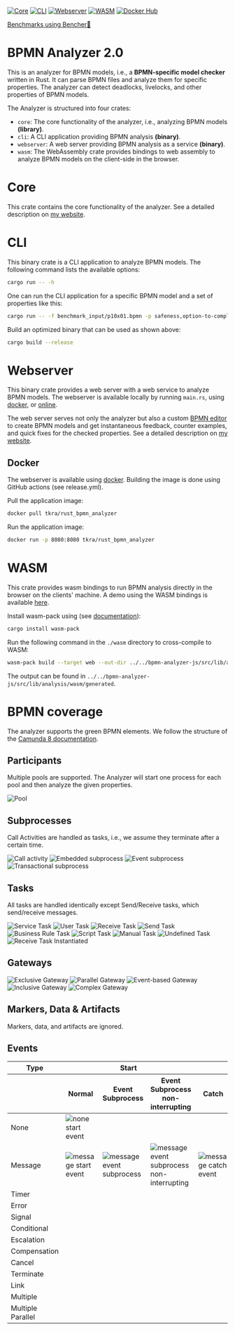 [![Core](https://github.com/timKraeuter/rust_bpmn_analyzer/actions/workflows/core.yml/badge.svg)](https://github.com/timKraeuter/rust_bpmn_analyzer/actions/workflows/core.yml)
[![CLI](https://github.com/timKraeuter/rust_bpmn_analyzer/actions/workflows/cli.yml/badge.svg)](https://github.com/timKraeuter/rust_bpmn_analyzer/actions/workflows/cli.yml)
[![Webserver](https://github.com/timKraeuter/rust_bpmn_analyzer/actions/workflows/webserver.yml/badge.svg)](https://github.com/timKraeuter/rust_bpmn_analyzer/actions/workflows/webserver.yml)
[![WASM](https://github.com/timKraeuter/rust_bpmn_analyzer/actions/workflows/wasm.yml/badge.svg)](https://github.com/timKraeuter/rust_bpmn_analyzer/actions/workflows/wasm.yml)
[![Docker Hub](https://img.shields.io/docker/pulls/tkra/rust_bpmn_analyzer)](https://hub.docker.com/r/tkra/rust_bpmn_analyzer)


[Benchmarks using Bencher🐰](https://bencher.dev/console/projects/rust-bpmn-analyzer/perf)

# BPMN Analyzer 2.0

This is an analyzer for BPMN models, i.e., a **BPMN-specific model checker** written in Rust. It can parse BPMN files and analyze them for
specific properties. The analyzer can detect deadlocks, livelocks, and other properties of
BPMN models.

The Analyzer is structured into four crates:
- `core`: The core functionality of the analyzer, i.e., analyzing BPMN models **(library)**.
- `cli`: A CLI application providing BPMN analysis **(binary)**.
- `webserver`: A web server providing BPMN analysis as a service **(binary)**.
- `wasm`: The WebAssembly crate provides bindings to web assembly to analyze BPMN models on the client-side in the browser.

# Core

This crate contains the core functionality of the analyzer.
See a detailed description on [my website](https://timkraeuter.com//rust-bpmn-analyzer/).

# CLI

This binary crate is a CLI application to analyze BPMN models.
The following command lists the available options:
```bash
cargo run -- -h
```
One can run the CLI application for a specific BPMN model and a set of properties like this:
```bash
cargo run -- -f benchmark_input/p10x01.bpmn -p safeness,option-to-complete,proper-completion,no-dead-activities
```

Build an optimized binary that can be used as shown above:
```bash
cargo build --release
```

# Webserver
This binary crate provides a web server with a web service to analyze BPMN models.
The webserver is available locally by running `main.rs`, using [docker](https://hub.docker.com/r/tkra/rust_bpmn_analyzer), or [online](https://bpm-2024.whitefield-c9fed487.northeurope.azurecontainerapps.io/).

The web server serves not only the analyzer but also a custom [BPMN editor](https://github.com/timKraeuter/bpmn-analyzer-js) to create BPMN models and get instantaneous feedback, counter examples, and quick fixes for the checked properties.
See a detailed description on [my website](https://timkraeuter.com//rust-bpmn-analyzer/).

## Docker

The webserver is available using [docker](https://hub.docker.com/r/tkra/rust_bpmn_analyzer).
Building the image is done using GitHub actions (see release.yml).

Pull the application image:
```bash
docker pull tkra/rust_bpmn_analyzer
```

Run the application image:
```bash
docker run -p 8080:8080 tkra/rust_bpmn_analyzer
```

# WASM
This crate provides wasm bindings to run BPMN analysis directly in the browser on the clients' machine.
A demo using the WASM bindings is available [here](https://timkraeuter.com/bpmn-analyzer-js/). 

Install wasm-pack using (see [documentation](https://developer.mozilla.org/en-US/docs/WebAssembly/Rust_to_Wasm)):

```bash
cargo install wasm-pack
```

Run the following command in the `./wasm` directory to cross-compile to WASM:
```bash
wasm-pack build --target web --out-dir ../../bpmn-analyzer-js/src/lib/analysis/wasm/generated
```

The output can be found in `../../bpmn-analyzer-js/src/lib/analysis/wasm/generated`.

# BPMN coverage

The analyzer supports the green BPMN elements. We follow the structure of
the [Camunda 8 documentation](https://docs.camunda.io/docs/components/modeler/bpmn/bpmn-coverage/).

## Participants

Multiple pools are supported. The Analyzer will start one process for each pool and then analyze the
given properties.

![Pool](./documentation/assets/bpmn-symbols/pool.svg)

## Subprocesses

Call Activities are handled as tasks, i.e., we assume they terminate after a certain time.

![Call activity](./documentation/assets/bpmn-symbols/call-activity.svg)
![Embedded subprocess](./documentation/assets/bpmn-symbols/embedded-subprocess.svg)
![Event subprocess](./documentation/assets/bpmn-symbols/event-subprocess.svg)
![Transactional subprocess](./documentation/assets/bpmn-symbols/transactional-subprocess.svg)

## Tasks

All tasks are handled identically except Send/Receive tasks, which send/receive messages.

![Service Task](./documentation/assets/bpmn-symbols/service-task.svg)
![User Task](./documentation/assets/bpmn-symbols/user-task.svg)
![Receive Task](./documentation/assets/bpmn-symbols/receive-task.svg)
![Send Task](./documentation/assets/bpmn-symbols/send-task.svg)
![Business Rule Task](./documentation/assets/bpmn-symbols/business-rule-task.svg)
![Script Task](./documentation/assets/bpmn-symbols/script-task.svg)
![Manual Task](./documentation/assets/bpmn-symbols/manual-task.svg)
![Undefined Task](./documentation/assets/bpmn-symbols/undefined-task.svg)
![Receive Task Instantiated](./documentation/assets/bpmn-symbols/receive-task-instantiated.svg)

## Gateways

![Exclusive Gateway](./documentation/assets/bpmn-symbols/exclusive-gateway.svg)
![Parallel Gateway](./documentation/assets/bpmn-symbols/parallel-gateway.svg)
![Event-based Gateway](./documentation/assets/bpmn-symbols/event-based-gateway.svg)
![Inclusive Gateway](./documentation/assets/bpmn-symbols/inclusive-gateway.svg)
![Complex Gateway](./documentation/assets/bpmn-symbols/complex-gateway.svg)

## Markers, Data & Artifacts

Markers, data, and artifacts are ignored.

## Events

<table>
  <thead>
      <tr>
        <th>Type</th>
        <th colspan="3">Start</th>
        <th colspan="4">Intermediate</th>
        <th>End</th>
      </tr>
      <tr>
        <th></th>
        <th>Normal</th>
        <th>Event Subprocess</th>
        <th>Event Subprocess non-interrupting</th>
        <th>Catch</th>
        <th>Boundary</th>
        <th>Boundary non-interrupting</th>
        <th>Throw</th>
        <th></th>
      </tr>
  </thead>
  <tbody>
    <tr>
        <td>
            None
        </td>
        <td>
            <img src="./documentation/assets/bpmn-symbols/none-start-event.svg" alt="none start event" />
        </td>
        <td></td>
        <td></td>
        <td></td>
        <td></td>
        <td></td>
        <td>
            <img src="./documentation/assets/bpmn-symbols/none-throw-event.svg" alt="none throw event"/>
        </td>
        <td>
            <img src="./documentation/assets/bpmn-symbols/none-end-event.svg" alt="none end event"/>
        </td>
    </tr>
    <tr>
        <td>
            Message
        </td>
        <td>
            <img src="./documentation/assets/bpmn-symbols/message-start-event.svg" alt="message start event"/>
        </td>
        <td>
            <img src="./documentation/assets/bpmn-symbols/message-event-subprocess.svg" alt="message event subprocess"/>
        </td>
        <td>
            <img src="./documentation/assets/bpmn-symbols/message-event-subprocess-non-interrupting.svg" alt="message event subprocess non-interrupting"/>
        </td>
        <td>
            <img src="./documentation/assets/bpmn-symbols/message-catch-event.svg" alt="message catch event"/>
        </td>
        <td>
            <img src="./documentation/assets/bpmn-symbols/message-boundary-event.svg" alt="message boundary event"/>
        </td>
        <td>
            <img src="./documentation/assets/bpmn-symbols/message-boundary-event-non-interrupting.svg" alt="message boundary event non-interrupting"/>
        </td>
        <td>
            <img src="./documentation/assets/bpmn-symbols/message-throw-event.svg" alt="message throw event"/>
        </td>
        <td>
            <img src="./documentation/assets/bpmn-symbols/message-end-event.svg" alt="message end event"/>
        </td>
    </tr>
    <tr>
        <td>
            Timer
        </td>
        <td>
            <img alt="" src="./documentation/assets/bpmn-symbols/timer-start-event.svg" />
        </td>
        <td>
            <img alt="" src="./documentation/assets/bpmn-symbols/timer-event-subprocess.svg" />
        </td>
        <td>
            <img alt="" src="./documentation/assets/bpmn-symbols/timer-event-subprocess-non-interrupting.svg" />
        </td>
        <td>
            <img alt="" src="./documentation/assets/bpmn-symbols/timer-catch-event.svg"/>
        </td>
        <td>
            <img alt="" src="./documentation/assets/bpmn-symbols/timer-boundary-event.svg" />
        </td>
        <td>
            <img alt="" src="./documentation/assets/bpmn-symbols/timer-boundary-event-non-interrupting.svg" />
        </td>
        <td></td>
        <td></td>
    </tr>
    <tr>
        <td>
            Error
        </td>
        <td></td>
        <td>
            <img alt="" src="./documentation/assets/bpmn-symbols/error-event-subprocess.svg" />
        </td>
        <td></td>
        <td></td>
        <td>
            <img alt="" src="./documentation/assets/bpmn-symbols/error-boundary-event.svg" />
        </td>
        <td></td>
        <td></td>
        <td>
            <img alt="" src="./documentation/assets/bpmn-symbols/error-end-event.svg" />
        </td>
    </tr>
    <tr>
        <td>
            Signal
        </td>
        <td>
            <img alt="" src="./documentation/assets/bpmn-symbols/signal-start-event.svg" />
        </td>
        <td>
            <img alt="" src="./documentation/assets/bpmn-symbols/signal-event-subprocess.svg" />
        </td>
        <td>
            <img alt="" src="./documentation/assets/bpmn-symbols/signal-event-subprocess-non-interrupting.svg" />
        </td>
        <td>
            <img alt="" src="./documentation/assets/bpmn-symbols/signal-catch-event.svg" />
        </td>
        <td>
            <img alt="" src="./documentation/assets/bpmn-symbols/signal-boundary-event.svg" />
        </td>
        <td>
            <img alt="" src="./documentation/assets/bpmn-symbols/signal-boundary-event-non-interrupting.svg" />
        </td>
        <td>
            <img alt="" src="./documentation/assets/bpmn-symbols/signal-throw-event.svg" />
        </td>
        <td>
            <img alt="" src="./documentation/assets/bpmn-symbols/signal-end-event.svg" />
        </td>
    </tr>
    <tr>
        <td>
            Conditional
        </td>
        <td>
            <img alt="" src="./documentation/assets/bpmn-symbols/conditional-start-event.svg" />
        </td>
        <td>
            <img alt="" src="./documentation/assets/bpmn-symbols/conditional-event-subprocess.svg" />
        </td>
        <td>
            <img alt="" src="./documentation/assets/bpmn-symbols/conditional-event-subprocess-non-interrupting.svg" />
        </td>
        <td>
            <img alt="" src="./documentation/assets/bpmn-symbols/conditional-catch-event.svg" />
        </td>
        <td>
            <img alt="" src="./documentation/assets/bpmn-symbols/conditional-boundary-event.svg" />
        </td>
        <td>
            <img alt="" src="./documentation/assets/bpmn-symbols/conditional-boundary-event-non-interrupting.svg" />
        </td>
        <td></td>
        <td></td>
    </tr>
    <tr>
        <td>
            Escalation
        </td>
        <td></td>
        <td>
            <img alt="" src="./documentation/assets/bpmn-symbols/escalation-event-subprocess.svg" />
        </td>
        <td>
            <img alt="" src="./documentation/assets/bpmn-symbols/escalation-event-subprocess-non-interrupting.svg" />
        </td>
        <td></td>
        <td>
            <img alt="" src="./documentation/assets/bpmn-symbols/escalation-boundary-event.svg" />
        </td>
        <td>
            <img alt="" src="./documentation/assets/bpmn-symbols/escalation-boundary-event-non-interrupting.svg" />
        </td>
        <td>
            <img alt="" src="./documentation/assets/bpmn-symbols/escalation-throw-event.svg" />
        </td>
        <td>
            <img alt="" src="./documentation/assets/bpmn-symbols/escalation-end-event.svg" />
        </td>
    </tr>
    <tr>
        <td>
            Compensation
        </td>
        <td></td>
        <td>
            <img alt="" src="./documentation/assets/bpmn-symbols/compensation-event-subprocess.svg" />
        </td>
        <td></td>
        <td></td>
        <td>
            <img alt="" src="./documentation/assets/bpmn-symbols/compensation-boundary-event.svg" />
        </td>
        <td></td>
        <td>
            <img alt="" src="./documentation/assets/bpmn-symbols/compensation-throw-event.svg" />
        </td>
        <td>
            <img alt="" src="./documentation/assets/bpmn-symbols/compensation-end-event.svg" />
        </td>
    </tr>
    <tr>
        <td>
            Cancel
        </td>
        <td></td>
        <td></td>
        <td></td>
        <td></td>
        <td>
            <img alt="" src="./documentation/assets/bpmn-symbols/cancel-boundary-event.svg" />
        </td>
        <td></td>
        <td></td>
        <td>
            <img alt="" src="./documentation/assets/bpmn-symbols/cancel-end-event.svg" />
        </td>
    </tr>
    <tr>
        <td>
            Terminate
        </td>
        <td></td>
        <td></td>
        <td></td>
        <td></td>
        <td></td>
        <td></td>
        <td></td>
        <td>
            <img alt="" src="./documentation/assets/bpmn-symbols/termination-end-event.svg" />
        </td>
    </tr>
    <tr>
        <td>
            Link
        </td>
        <td></td>
        <td></td>
        <td></td>
        <td>
            <img alt="" src="./documentation/assets/bpmn-symbols/link-catch-event.svg"/>
        </td>
        <td></td>
        <td></td>
        <td>
            <img alt="" src="./documentation/assets/bpmn-symbols/link-throw-event.svg"/>
        </td>
        <td></td>
    </tr>
    <tr>
        <td>
            Multiple
        </td>
        <td>
            <img alt="" src="./documentation/assets/bpmn-symbols/multiple-start-event.svg" />
        </td>
        <td>
            <img alt="" src="./documentation/assets/bpmn-symbols/multiple-event-subprocess.svg" />
        </td>
        <td>
            <img alt="" src="./documentation/assets/bpmn-symbols/multiple-boundary-event-non-interrupting.svg" />
        </td>
        <td>
            <img alt="" src="./documentation/assets/bpmn-symbols/multiple-catch-event.svg" />
        </td>
        <td>
            <img alt="" src="./documentation/assets/bpmn-symbols/multiple-boundary-event.svg" />
        </td>
        <td>
            <img alt="" src="./documentation/assets/bpmn-symbols/multiple-boundary-event-non-interrupting.svg" />
        </td>
        <td>
            <img alt="" src="./documentation/assets/bpmn-symbols/multiple-throw-event.svg" />
        </td>
        <td>
            <img alt="" src="./documentation/assets/bpmn-symbols/multiple-end-event.svg" />
        </td>
    </tr>
    <tr>
        <td>
            Multiple Parallel
        </td>
        <td>
            <img alt="" src="./documentation/assets/bpmn-symbols/multiple-parallel-start-event.svg" />
        </td>
        <td>
            <img alt="" src="./documentation/assets/bpmn-symbols/multiple-parallel-event-subprocess.svg" />
        </td>
        <td>
            <img alt="" src="./documentation/assets/bpmn-symbols/multiple-parallel-boundary-event-non-interrupting.svg" />
        </td>
        <td>
            <img alt="" src="./documentation/assets/bpmn-symbols/multiple-parallel-catch-event.svg" />
        </td>
        <td>
            <img alt="" src="./documentation/assets/bpmn-symbols/multiple-parallel-boundary-event.svg" />
        </td>
        <td>
            <img alt="" src="./documentation/assets/bpmn-symbols/multiple-parallel-boundary-event-non-interrupting.svg" />
        </td>
        <td></td>
        <td></td>
    </tr>

  </tbody>
</table>
